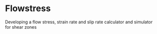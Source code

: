 # Flowstress

Developing a flow stress, strain rate and slip rate calculator and simulator for shear zones
